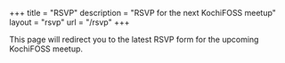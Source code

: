 +++
title = "RSVP"
description = "RSVP for the next KochiFOSS meetup"
layout = "rsvp"
url = "/rsvp"
+++

This page will redirect you to the latest RSVP form for the upcoming KochiFOSS meetup. 